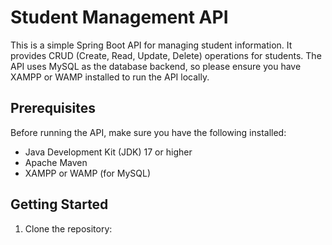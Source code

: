 # Student Management API

This is a simple Spring Boot API for managing student information. It provides CRUD (Create, Read, Update, Delete) operations for students. The API uses MySQL as the database backend, so please ensure you have XAMPP or WAMP installed to run the API locally.

## Prerequisites

Before running the API, make sure you have the following installed:

- Java Development Kit (JDK) 17 or higher
- Apache Maven
- XAMPP or WAMP (for MySQL)

## Getting Started

1. Clone the repository:

